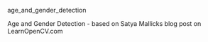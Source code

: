 age_and_gender_detection

Age and Gender Detection - based on Satya Mallicks blog post on LearnOpenCV.com
